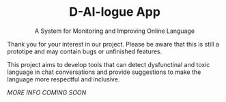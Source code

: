 <h1 align="center">D-AI-logue App</h1>

<p align="center">A System for Monitoring and Improving Online Language</p>

Thank you for your interest in our project. Please be aware that this is still a prototipe and may contain bugs or unfinished features.

This project aims to develop tools that can detect dysfunctinal and toxic language in chat conversations and provide suggestions to make the language more respectful and inclusive.

*MORE INFO COMING SOON*

